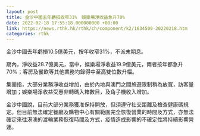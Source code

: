 ```yaml
---
layout: post
title: 金沙中國去年虧損收窄31%　娛樂場淨收益急升70%
date: 2022-02-18 17:55:18.000000000 +08:00
link: https://news.rthk.hk/rthk/ch/component/k2/1634509-20220218.htm
categories: rthk
---
```


金沙中國去年虧損10.5億美元，按年收窄31%，不派末期息。

期內，淨收益28.7億美元，當中，娛樂場淨收益19.9億美元，兩者按年都急升70%；客房及餐飲等其他業務均錄得中至高雙位數升幅。

集團指，大部分業務淨收益增加，由於內地與澳門之間旅遊限制稍為放寬，訪客量增加；娛樂場淨收益受惠非轉碼入箱數目，及角子機收入增加。

金沙中國說，目前大部分業務獲准保持開放，但須遵守社交距離及檢查健康碼規定。但目前無法確定餐廳及購物中心有關範圍完全恢復營業的時間及方式，亦無法確定來往港澳的渡輪業務恢復時間及方式，疫情造成影響的不確定性將持續影響營運。
